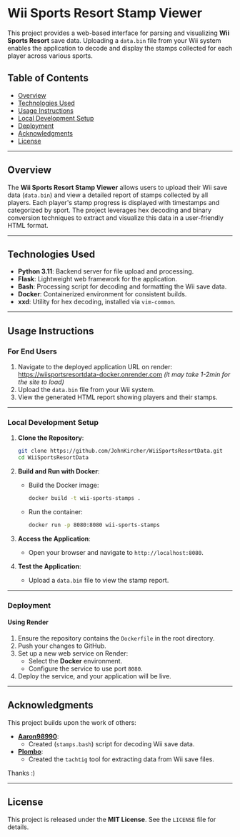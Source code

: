 # Wii Sports Resort Stamp Viewer

This project provides a web-based interface for parsing and visualizing **Wii Sports Resort** save data. Uploading a `data.bin` file from your Wii system enables the application to decode and display the stamps collected for each player across various sports.

## Table of Contents

- [Overview](#overview)
- [Technologies Used](#technologies-used)
- [Usage Instructions](#usage-instructions)
- [Local Development Setup](#local-development-setup)
- [Deployment](#deployment)
- [Acknowledgments](#acknowledgments)
- [License](#license)

---

## Overview

The **Wii Sports Resort Stamp Viewer** allows users to upload their Wii save data (`data.bin`) and view a detailed report of stamps collected by all players. Each player's stamp progress is displayed with timestamps and categorized by sport. The project leverages hex decoding and binary conversion techniques to extract and visualize this data in a user-friendly HTML format.

---

## Technologies Used

- **Python 3.11**: Backend server for file upload and processing.
- **Flask**: Lightweight web framework for the application.
- **Bash**: Processing script for decoding and formatting the Wii save data.
- **Docker**: Containerized environment for consistent builds.
- **xxd**: Utility for hex decoding, installed via `vim-common`.

---

## Usage Instructions

### For End Users
1. Navigate to the deployed application URL on render: https://wiisportsresortdata-docker.onrender.com *(it may take 1-2min for the site to load)*
2. Upload the `data.bin` file from your Wii system.
3. View the generated HTML report showing players and their stamps.

---

### Local Development Setup

1. **Clone the Repository**:
   ```bash
   git clone https://github.com/JohnKircher/WiiSportsResortData.git
   cd WiiSportsResortData
   ```

2. **Build and Run with Docker**:
   - Build the Docker image:
     ```bash
     docker build -t wii-sports-stamps .
     ```
   - Run the container:
     ```bash
     docker run -p 8080:8080 wii-sports-stamps
     ```

3. **Access the Application**:
   - Open your browser and navigate to `http://localhost:8080`.

4. **Test the Application**:
   - Upload a `data.bin` file to view the stamp report.

---

### Deployment

#### Using Render
1. Ensure the repository contains the `Dockerfile` in the root directory.
2. Push your changes to GitHub.
3. Set up a new web service on Render:
   - Select the **Docker** environment.
   - Configure the service to use port `8080`.
4. Deploy the service, and your application will be live.

---

## Acknowledgments

This project builds upon the work of others:

- **[Aaron98990](https://github.com/Aaron98990)**:
  - Created (`stamps.bash`) script for decoding Wii save data.
- **[Plombo](https://github.com/Plombo)**:
  - Created the `tachtig` tool for extracting data from Wii save files.

Thanks :)

---

## License

This project is released under the **MIT License**. See the `LICENSE` file for details.

